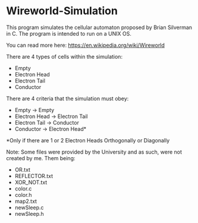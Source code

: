 # Wireworld-Simulation
This program simulates the cellular automaton proposed by Brian Silverman in C. The program is intended to run on a UNIX OS.

You can read more here:
https://en.wikipedia.org/wiki/Wireworld

There are 4 types of cells within the simulation:
- Empty
- Electron Head
- Electron Tail
- Conductor

There are 4 criteria that the simulation must obey:
- Empty -> Empty
- Electron Head -> Electron Tail
- Electron Tail -> Conductor
- Conductor -> Electron Head*

*Only if there are 1 or 2 Electron Heads Orthogonally or Diagonally

Note:
  Some files were provided by the University and as such, were not created by me.
  Them being:
- OR.txt
- REFLECTOR.txt
- XOR_NOT.txt
- color.c
- color.h
- map2.txt
- newSleep.c
- newSleep.h
